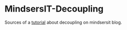 # MindsersIT-Decoupling

Sources of a [tutorial](https://blog.nathanaelcherrier.com/2016/08/30/decouplez-votre-code/) about decoupling on mindsersit blog.
